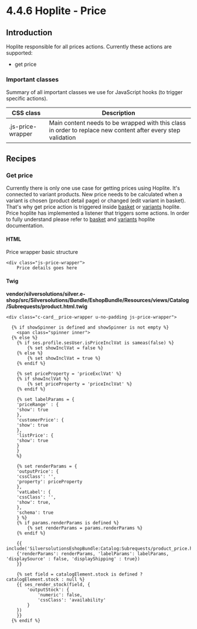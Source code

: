 #  4.4.6 Hoplite - Price 

## Introduction

Hoplite responsible for all prices actions. Currently these actions are supported:

  - get price

### Important classes 

Summary of all important classes we use for JavaScript hooks (to trigger specific actions).

| CSS class         | Description                                                                                                  |
| ----------------- | ------------------------------------------------------------------------------------------------------------ |
| .js-price-wrapper | Main content needs to be wrapped with this class in order to replace new content after every step validation |

## Recipes

### Get price

Currently there is only one use case for getting prices using Hoplite. It's connected to variant products. New price needs to be calculated when a variant is chosen (product detail page) or changed (edit variant in basket). That's why get price action is triggered inside [basket](4.4.2-Hoplite---Basket_23560827.html) or [variants](4.4.10-Hoplite---Variants_23560799.html) hoplite. Price hoplite has implemented a listener that triggers some actions. In order to fully understand please refer to [basket](4.4.2-Hoplite---Basket_23560827.html) and [variants](4.4.10-Hoplite---Variants_23560799.html) hoplite documentation.

#### HTML

Price wrapper basic structure

``` 
<div class="js-price-wrapper">
    Price details goes here

```

#### Twig

**vendor/silversolutions/silver.e-shop/src/Silversolutions/Bundle/EshopBundle/Resources/views/Catalog/Subrequests/product.html.twig**

``` 
<div class="c-card__price-wrapper u-no-padding js-price-wrapper">

  {% if showSpinner is defined and showSpinner is not empty %}
    <span class="spinner inner">
  {% else %}
    {% if ses.profile.sesUser.isPriceInclVat is sameas(false) %}
        {% set showInclVat = false %}
    {% else %}
        {% set showInclVat = true %}
    {% endif %}

    {% set priceProperty = 'priceExclVat' %}
    {% if showInclVat %}
        {% set priceProperty = 'priceInclVat' %}
    {% endif %}

    {% set labelParams = {
    'priceRange' : {
    'show': true
    },
    'customerPrice': {
    'show': true
    },
    'listPrice': {
    'show': true
    }
    }
    %}

    {% set renderParams = {
    'outputPrice': {
    'cssClass': '',
    'property': priceProperty
    },
    'vatLabel': {
    'cssClass': '',
    'show': true,
    },
    'schema': true
    } %}
    {% if params.renderParams is defined %}
        {% set renderParams = params.renderParams %}
    {% endif %}

    {{ include('SilversolutionsEshopBundle:Catalog:Subrequests/product_price.html.twig'|st_resolve_template,
    {'renderParams': renderParams, 'labelParams': labelParams, 'displaySource' : false, 'displayShipping' : true})
    }}

    {% set field = catalogElement.stock is defined ? catalogElement.stock : null %}
    {{ ses_render_stock(field, {
        'outputStock': {
            'numeric': false,
            'cssClass': 'availability'
        }
    })
    }}
  {% endif %}

```
